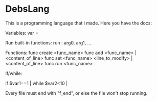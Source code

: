 # DebsLang

This is a programming language that i made. Here you have the docs:

Variables: var <varname> = <value>

Run built-in functions: run <function>: arg0, arg1, ...

Functions:
func create <func_name>
func add <func_name> |<content_of_line>
func set <func_name> <line_to_modify> |<content_of_line>
func run <func_name>

If/while:

if $var1==1 |<line of code>
while $var2<10 |<line of code>

Every file must end with "f_end", or else the file won't stop running.
